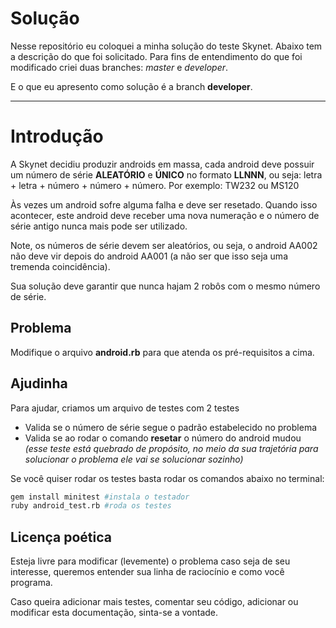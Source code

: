 # Solução
Nesse repositório eu coloquei a minha solução do teste Skynet. Abaixo tem a descrição do que foi solicitado. Para fins de entendimento do que foi modificado criei duas branches: *master* e *developer*.

E o que eu apresento como solução é a branch **developer**.

---
# Introdução
A Skynet decidiu produzir androids em massa, cada android deve possuir um número de série **ALEATÓRIO** e **ÚNICO** no formato **LLNNN**, ou seja: letra + letra + número + número + número.
Por exemplo: TW232 ou MS120


Às vezes um android sofre alguma falha e deve ser resetado. Quando isso acontecer, este android deve receber uma nova numeração e o número de série antigo nunca mais pode ser utilizado.


Note, os números de série devem ser aleatórios, ou seja, o android AA002 não deve vir depois do android AA001 (a não ser que isso seja uma tremenda coincidência).


Sua solução deve garantir que nunca hajam 2 robôs com o mesmo número de série.

## Problema
Modifique o arquivo **android.rb** para que atenda os pré-requisitos a cima.

## Ajudinha
Para ajudar, criamos um arquivo de testes com 2 testes
- Valida se o número de série segue o padrão estabelecido no problema
- Valida se ao rodar o comando **resetar** o número do android mudou *(esse teste está quebrado de propósito, no meio da sua trajetória para solucionar o problema ele vai se solucionar sozinho)*

Se você quiser rodar os testes basta rodar os comandos abaixo no terminal: 

```bash
gem install minitest #instala o testador
ruby android_test.rb #roda os testes
 ```

## Licença poética
Esteja livre para modificar (levemente) o problema caso seja de seu interesse, queremos entender sua linha de raciocínio e como você programa.

Caso queira adicionar mais testes, comentar seu código, adicionar ou modificar esta documentação, sinta-se a vontade.
